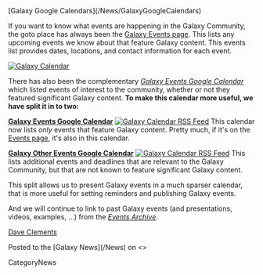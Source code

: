 <div class='newsItemHeader'>[Galaxy Google Calendars](/News/GalaxyGoogleCalendars)</div>

If you want to know what events are happening in the Galaxy Community, the goto place has always been the [Galaxy Events page](/Events).  This lists any upcoming events we know about that feature Galaxy content.  This events list provides dates, locations, and contact information for each event.

<div class='right'><a href='http://bit.ly/gxycal'><img src='/Images/Icons/CalendarIcon.gif.md' alt='Galaxy Calendar' /></a></div>

There has also been the complementary *[Galaxy Events Google Calendar](http://bit.ly/gxycal)* which listed events of interest to the community, whether or not they featured significant Galaxy content.  **To make this calendar more useful, we have split it in to two:**

 **[Galaxy Events Google Calendar](http://bit.ly/gxycal)** <a href='http://bit.ly/gxycalrss'><img src='/Images/Icons/RSSIcon16x16.gif.md' alt='Galaxy Calendar RSS Feed' /></a>
   This calendar now lists *only* events that feature Galaxy content.  Pretty much, if it's on the [Events page](/Events), it's also in this calendar.<br />

 **[Galaxy Other Events Google Calendar](http://bit.ly/gxyothercal)**  <a href='http://bit.ly/gxyothercalrss'><img src='/Images/Icons/RSSIcon16x16.gif.md' alt='Galaxy Calendar RSS Feed' /></a> 
   This lists additional events and deadlines that are relevant to the Galaxy Community, but that are not known to feature significant Galaxy content. 

This split allows us to present Galaxy events in a much sparser calendar, that is more useful for setting reminders and publishing Galaxy events.

And we will continue to link to past Galaxy events (and presentations, videos, examples, ...) from the  *[Events Archive](/Events.md#past-events)*.

[Dave Clements](/DaveClements)

<div class='newsItemFooter'>Posted to the [Galaxy News](/News) on <<Date(2015-08-20T22:22:34Z)>></div>

CategoryNews
